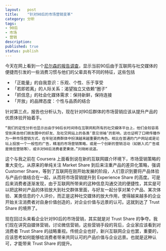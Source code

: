 ```yaml
---
layout:   post
title:    "针对90后的市场营销变革"
category: 分析 
tags:     
- 90后
- 市场
- 营销
description: 
published: true
status: publish
---
```

 
今天在网上看到一个[尼尔森的报告调查](http://bbs.pinggu.org/thread-3022380-1-1.html)，显示当前90后由于互联网与社交媒体的便捷而引发的一些消费习惯与他们的父辈具有不同的特征，这些包括
 
- 「正能量」的自我意识：乐观、个性、乐于享受
- 「若即若离」的人际关系：渴望独立又依赖“圈子”
- 「抓信息」的社会化媒体需求：保持新鲜，保持连接
- 「开放」的品牌态度：个性与品质的结合
 
针对第三点，报告也分析认为，现在针对90后群体的市场营销应该从提升产品的优质体验开始着手。
 
    “我们的定性分析也显示出由于90后长时间待在互联网和所有的社交媒体平台上，他们会较容易受到来自他们朋友圈中的好友、及社交网站上的各类‘意见领袖’的影响，这也证明了口碑传播作为一种市场营销方式，在年轻消费群体中扮演越来越重要的角色。相比在普通的门户网站或是论坛上投放一个一般性的广告，精准的市场营销策略，或是一个创新的营销活动（如嵌入式广告或是微信营销等），或许对90后消费者更奏效，”刘晓彬说道。
    
这个与我之前在 Coursera 上面看到说在新的互联网媒介环境下，市场营销策略的重大变化。从原来的单纯关注 Market Share 到后来注重产品的差异化策略，强调 Customer Share，等到了互联网在刚开始发展的阶段，人们意识到要将产品体验与产品价值结合在一起，从而将市场营销提升到 Experience Share 的高度。可是后来消费者逐渐发现，由于互联网所带来的这种信息沟通交流的便捷性，其实是可以把这种对产品的体验放大到社交群体里面，与好友一起分享对某个产品、某次体验、某类信息的个人评价，而正是这种社交媒体的放大作用，使得越来越多的企业开始关注消费者对自身价值创造的，对企业价值与远景的认可。这就到达了 Trust Share 的境界了。
 
现在回过头来看企业针对90后的市场营销，其实就是对 Trust Share 的争夺。我们现在讲究自媒体营销，讨论微信营销，这些营销手段的背后，企业家应该看到对消费者 Trust Share 的战略重视。传统企业也好，新兴互联网企业也罢，重要的，应该思考如何能够给消费者带来共同认可的产品价值与企业远景。也就是这种认可，才能带来 Trust Share 的提升。
 
 
 
 
